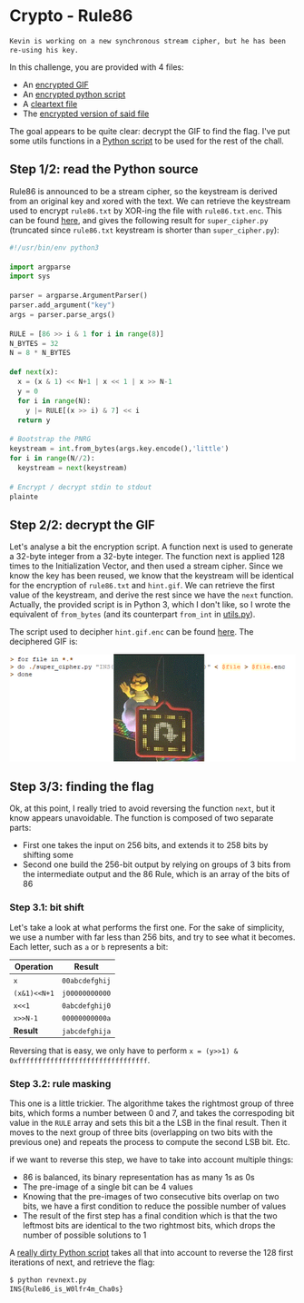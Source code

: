 # Crypto - Rule86

```
Kevin is working on a new synchronous stream cipher, but he has been re-using his key.
```

In this challenge, you are provided with 4 files:
* An [encrypted GIF](https://raw.githubusercontent.com/YoloSw4g/writeups/master/2018/Insomni%27hack-Teaser-2018/crypto-Rule86/resources/hint.gif.enc)
* An [encrypted python script](https://raw.githubusercontent.com/YoloSw4g/writeups/master/2018/Insomni%27hack-Teaser-2018/crypto-Rule86/resources/super_cipher.py.enc)
* A [cleartext file](https://raw.githubusercontent.com/YoloSw4g/writeups/master/2018/Insomni%27hack-Teaser-2018/crypto-Rule86/resources/rule86.txt)
* The [encrypted version of said file](https://raw.githubusercontent.com/YoloSw4g/writeups/master/2018/Insomni%27hack-Teaser-2018/crypto-Rule86/resources/rule86.txt.enc)

The goal appears to be quite clear: decrypt the GIF to find the flag.
I've put some utils functions in a [Python script](https://github.com/YoloSw4g/writeups/blob/master/2018/Insomni%27hack-Teaser-2018/crypto-Rule86/files/utils.py) to be used for the rest of the chall.

## Step 1/2: read the Python source
Rule86 is announced to be a stream cipher, so the keystream is derived from an original key and xored with the text.
We can retrieve the keystream used to encrypt `rule86.txt` by XOR-ing the file with `rule86.txt.enc`.
This can be found [here](https://github.com/YoloSw4g/writeups/blob/master/2018/Insomni%27hack-Teaser-2018/crypto-Rule86/files/decpy.py), and gives the following result for `super_cipher.py` (truncated since `rule86.txt` keystream is shorter than `super_cipher.py`):

```python
#!/usr/bin/env python3

import argparse
import sys

parser = argparse.ArgumentParser()
parser.add_argument("key")
args = parser.parse_args()

RULE = [86 >> i & 1 for i in range(8)]
N_BYTES = 32
N = 8 * N_BYTES

def next(x):
  x = (x & 1) << N+1 | x << 1 | x >> N-1
  y = 0
  for i in range(N):
    y |= RULE[(x >> i) & 7] << i
  return y

# Bootstrap the PNRG
keystream = int.from_bytes(args.key.encode(),'little')
for i in range(N//2):
  keystream = next(keystream)

# Encrypt / decrypt stdin to stdout
plainte
```

## Step 2/2: decrypt the GIF
Let's analyse a bit the encryption script.
A function next is used to generate a 32-byte integer from a 32-byte integer. The function next is applied 128 times to the Initialization Vector, and then used a stream cipher.
Since we know the key has been reused, we know that the keystream will be identical for the encryption of `rule86.txt` and `hint.gif`.
We can retrieve the first value of the keystream, and derive the rest since we have the `next` function.
Actually, the provided script is in Python 3, which I don't like, so I wrote the equivalent of `from_bytes` (and its counterpart `from_int` in [utils.py](https://github.com/YoloSw4g/writeups/blob/master/2018/Insomni%27hack-Teaser-2018/crypto-Rule86/files/utils.py)).

The script used to decipher `hint.gif.enc` can be found [here](https://github.com/YoloSw4g/writeups/blob/master/2018/Insomni%27hack-Teaser-2018/crypto-Rule86/files/decgif.py).
The deciphered GIF is:

![GIF](https://raw.githubusercontent.com/YoloSw4g/writeups/master/2018/Insomni%27hack-Teaser-2018/crypto-Rule86/resources/hint.gif)

## Step 3/3: finding the flag
Ok, at this point, I really tried to avoid reversing the function `next`, but it know appears unavoidable.
The function is composed of two separate parts:
* First one takes the input on 256 bits, and extends it to 258 bits by shifting some
* Second one build the 256-bit output by relying on groups of 3 bits from the intermediate output and the 86 Rule, which is an array of the bits of 86


### Step 3.1: bit shift
Let's take a look at what performs the first one. For the sake of simplicity, we use a number with far less than 256 bits, and try to see what it becomes. Each letter, such as `a` or `b` represents a bit:

| Operation     | Result         |
| ------------- |----------------|
| `x`           | `00abcdefghij` |
| `(x&1)<<N+1`  | `j00000000000` |
| `x<<1`        | `0abcdefghij0` |
| `x>>N-1`      | `00000000000a` |
| **Result**    | `jabcdefghija` |

Reversing that is easy, we only have to perform `x = (y>>1) & 0xffffffffffffffffffffffffffffffff`.

### Step 3.2: rule masking
This one is a little trickier. The algorithme takes the rightmost group of three bits, which forms a number between 0 and 7, and takes the correspoding bit value in the `RULE` array and sets this bit a the LSB in the final result.
Then it moves to the next group of three bits (overlapping on two bits with the previous one) and repeats the process to compute the second LSB bit. Etc.

if we want to reverse this step, we have to take into account multiple things:
* 86 is balanced, its binary representation has as many 1s as 0s
* The pre-image of a single bit can be 4 values
* Knowing that the pre-images of two consecutive bits overlap on two bits, we have a first condition to reduce the possible number of values
* The result of the first step has a final condition which is that the two leftmost bits are identical to the two rightmost bits, which drops the number of possible solutions to 1

A [really dirty Python script](https://github.com/YoloSw4g/writeups/blob/master/2018/Insomni%27hack-Teaser-2018/crypto-Rule86/files/revnext.py) takes all that into account to reverse the 128 first iterations of next, and retrieve the flag:
```
$ python revnext.py
INS{Rule86_is_W0lfr4m_Cha0s}
```